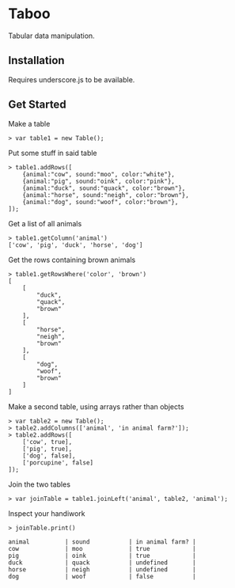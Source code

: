 # Taboo

Tabular data manipulation.

## Installation

Requires underscore.js to be available.

## Get Started

Make a table

    > var table1 = new Table();

Put some stuff in said table

    > table1.addRows([
        {animal:"cow", sound:"moo", color:"white"},
        {animal:"pig", sound:"oink", color:"pink"},
        {animal:"duck", sound:"quack", color:"brown"},
        {animal:"horse", sound:"neigh", color:"brown"},
        {animal:"dog", sound:"woof", color:"brown"},
    ]);

Get a list of all animals

    > table1.getColumn('animal')
    ['cow', 'pig', 'duck', 'horse', 'dog']
    
Get the rows containing brown animals

    > table1.getRowsWhere('color', 'brown')
    [
        [
            "duck",
            "quack",
            "brown"
        ],
        [
            "horse",
            "neigh",
            "brown"
        ],
        [
            "dog",
            "woof",
            "brown"
        ]
    ]
    
Make a second table, using arrays rather than objects

    > var table2 = new Table();
    > table2.addColumns(['animal', 'in animal farm?']);
    > table2.addRows([
        ['cow', true], 
        ['pig', true], 
        ['dog', false],
        ['porcupine', false]
    ]);
    
Join the two tables
    
    > var joinTable = table1.joinLeft('animal', table2, 'animal');
    
Inspect your handiwork

    > joinTable.print()
    
    animal          | sound           | in animal farm? | 
    cow             | moo             | true            | 
    pig             | oink            | true            | 
    duck            | quack           | undefined       | 
    horse           | neigh           | undefined       | 
    dog             | woof            | false           | 
    
